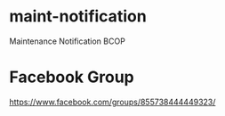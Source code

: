 # maint-notification
Maintenance Notification BCOP 

# Facebook Group
https://www.facebook.com/groups/855738444449323/

